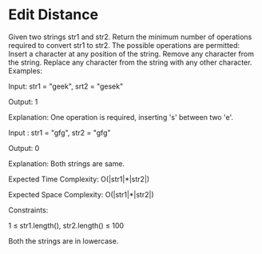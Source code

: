 # Edit Distance
Given two strings str1 and str2. Return the minimum number of operations required to convert str1 to str2.
The possible operations are permitted:
<br>
Insert a character at any position of the string.
Remove any character from the string.
Replace any character from the string with any other character.
<br>
Examples:

Input: str1 = "geek", srt2 = "gesek"<br>

Output: 1<br>

Explanation: One operation is required, inserting 's' between two 'e'.<br>

Input : str1 = "gfg", str2 = "gfg"<br>

Output: 0<br>

Explanation: Both strings are same.<br>

Expected Time Complexity: O(|str1|*|str2|)<br>

Expected Space Complexity: O(|str1|*|str2|)<br>


Constraints:<br>

1 ≤ str1.length(), str2.length() ≤ 100<br>

Both the strings are in lowercase.
